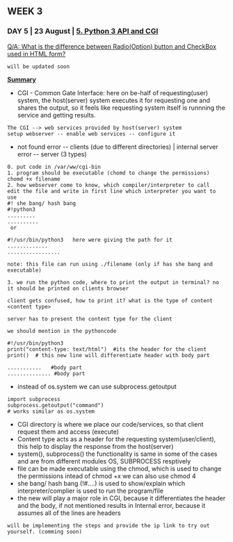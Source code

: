 ## WEEK 3
### DAY 5 | 23 August | [5. Python 3 API and CGI](https://www.youtube.com/watch?v=vBUx9KZyoZM&feature=youtu.be)  

[Q/A: What is the difference between Radio(Option) button and CheckBox used in HTML form?](https://www.linkedin.com/posts/iiec-rise_what-is-the-difference-between-radiooption-activity-6704649237650530305-rHAL)
```
will be updated soon
```     

**[Summary](https://www.linkedin.com/posts/iiec-rise_iiec-iiecabrrise-iiecabrconnect-activity-6703352555637899264-OF6y)**
-  CGI - Common Gate Interface: here on be-half of requesting(user) system, the host(server) system executes it for requesting one and shares the output, so it feels like requesting system itself is runnning the service and getting results. 
```
The CGI --> web services provided by host(server) system
setup webserver -- enable web services -- configure it
```
-  not found error -- clients (due to different directories) | internal server error -- server (3 types)
```
0. put code in /var/ww/cgi-bin
1. program should be executable (chomd to change the permissions) chomd +x filename
2. how webserver come to know, which compiler/interpreter to call
edit the file and write in first line which interpreter you want to use
#! she bang/ hash bang
#!python3 
.........
..........
 or

#!/usr/bin/python3   here were giving the path for it
.............
.................

note: this file can run using ./filename (only if has she bang and executable)

3. we run the python code, where to print the output in terminal? no
it should be printed on clients browser

client gets confused, how to print it? what is the type of content <content type>

server has to present the content type for the client

we should mention in the pythoncode

#!/usr/bin/python3 
print("content-type: text/html")  #its the header for the client
print()  # this new line will differentiate header with body part

...........   #body part
.............. #body part
```
-  instead of os.system we can use subprocess.getoutput
```
import subprocess
subprocess.getoutput("command")
# works similar as os.system
```

-  CGI directory is where we place our code/services, so that client request them and access (execute)
-  Content type acts as a header for the requesting system(user/client), this help to display the response from the host(server)
-  system(), subprocess() the functionality is same in some of the cases and are from different modules OS, SUBPROCESS resptively
-  file can be made executable using the chmod, which is used to change the permissions intead of chmod +x we can also use chmod 4
-  she bang/ hash bang (!#....) is used to show/explain which interpreter/complier is used to run the program/file
-  the new will play a major role in CGI, because it differentiates the header and the body, if not mentioned results in Internal error, because it assumes all of the lines are headers

```
will be implementing the steps and provide the ip link to try out yourself. (comming soon)
```
